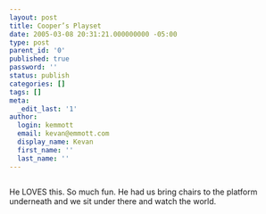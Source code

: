 ```yaml
---
layout: post
title: Cooper’s Playset
date: 2005-03-08 20:31:21.000000000 -05:00
type: post
parent_id: '0'
published: true
password: ''
status: publish
categories: []
tags: []
meta:
  _edit_last: '1'
author:
  login: kemmott
  email: kevan@emmott.com
  display_name: Kevan
  first_name: ''
  last_name: ''
---
```

<div>
<p><a title="photo sharing" href="http://www.flickr.com/photos/kevan/6158524/"><img src="{{ site.url }}/assets/images/blog/6158524_151bc4bf56_m.jpg" border="0" alt="" /></a></p>
<p>He LOVES this. So much fun. He had us bring chairs to the platform underneath and we sit under there and watch the world.<span style="font-size:.9em;margin-top:0;"><a href="http://www.flickr.com/photos/kevan/6158524/"><br />
</a> </span></div>

